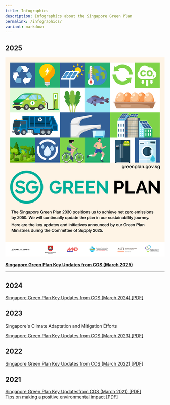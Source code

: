 ```yaml
---
title: Infographics
description: Infographics about the Singapore Green Plan
permalink: /infographics/
variant: markdown
---
```

## 2025

![Thumbnail image for Singapore Green Plan 2025 infographic](/images/infographics/SGP2025_infographic.png)

**[Singapore Green Plan Key Updates from COS (March 2025)](/files/SGP2025_infographic.pdf)**

***
## 2024 

[Singapore Green Plan Key Updates from COS (March 2024) [PDF]](/files/SGP2024_infographic.pdf)


## 2023

Singapore's Climate Adaptation and Mitigation Efforts

[Singapore Green Plan Key Updates from COS (March 2023) [PDF]](/files/SGP2023_overview.pdf)
															
		
## 2022 

[Singapore Green Plan Key Updates from COS (March 2022) [PDF]](/files/SGP2022_overview.pdf)

## 2021 

[Singapore Green Plan Key Updatesfrom COS (March 2021) [PDF]](/files/SGP2021_overview_1.pdf)  
[Tips on making a positive environmental impact [PDF]](/files/SGP_actionables.pdf)